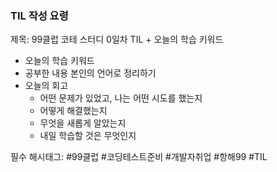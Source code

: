 ### TIL 작성 요령

제목: 99클럽 코테 스터디 0일차 TIL + 오늘의 학습 키워드

- 오늘의 학습 키워드
- 공부한 내용 본인의 언어로 정리하기
- 오늘의 회고
  - 어떤 문제가 있었고, 나는 어떤 시도를 했는지
  - 어떻게 해결했는지
  - 무엇을 새롭게 알았는지
  - 내일 학습할 것은 무엇인지

필수 해시태그: #99클럽 #코딩테스트준비 #개발자취업 #항해99 #TIL